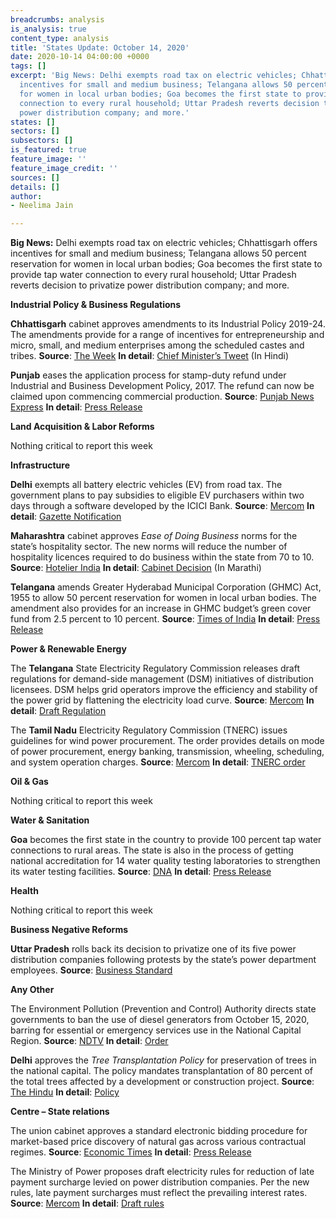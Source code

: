 ```yaml
---
breadcrumbs: analysis
is_analysis: true
content_type: analysis
title: 'States Update: October 14, 2020'
date: 2020-10-14 04:00:00 +0000
tags: []
excerpt: 'Big News: Delhi exempts road tax on electric vehicles; Chhattisgarh offers
  incentives for small and medium business; Telangana allows 50 percent reservation
  for women in local urban bodies; Goa becomes the first state to provide tap water
  connection to every rural household; Uttar Pradesh reverts decision to privatize
  power distribution company; and more.'
states: []
sectors: []
subsectors: []
is_featured: true
feature_image: ''
feature_image_credit: ''
sources: []
details: []
author:
- Neelima Jain

---
```

**Big News:** Delhi exempts road tax on electric vehicles; Chhattisgarh offers incentives for small and medium business; Telangana allows 50 percent reservation for women in local urban bodies; Goa becomes the first state to provide tap water connection to every rural household; Uttar Pradesh reverts decision to privatize power distribution company; and more.

**Industrial Policy & Business Regulations**

**Chhattisgarh** cabinet approves amendments to its Industrial Policy 2019-24. The amendments provide for a range of incentives for entrepreneurship and micro, small, and medium enterprises among the scheduled castes and tribes. **Source**: [The Week](https://www.theweek.in/wire-updates/business/2020/10/09/bes1-cg-cab-industries.html) **In detail**: [Chief Minister’s Tweet](https://twitter.com/ChhattisgarhCMO/status/1314854943539388417?s=20) (In Hindi)

**Punjab** eases the application process for stamp-duty refund under Industrial and Business Development Policy, 2017. The refund can now be claimed upon commencing commercial production. **Source**: [Punjab News Express](https://www.punjabnewsexpress.com/punjab/news/punjab-amends-incentive-refund-process-for-stamp-duty-sunder-sham-arora-122001) **In detail**: [Press Release](https://punjabgovtindia.wordpress.com/2020/10/11/incentive-refund-process-for-stamp-duty-amended/)

**Land Acquisition & Labor Reforms**

Nothing critical to report this week

**Infrastructure**

**Delhi** exempts all battery electric vehicles (EV) from road tax. The government plans to pay subsidies to eligible EV purchasers within two days through a software developed by the ICICI Bank. **Source**: [Mercom](https://mercomindia.com/no-road-tax-electric-vehicles-delhi/) **In detail**: [Gazette Notification](https://twitter.com/kgahlot/status/1315221003555856384?s=20)

**Maharashtra** cabinet approves _Ease of Doing Business_ norms for the state’s hospitality sector. The new norms will reduce the number of hospitality licences required to do business within the state from 70 to 10. **Source**: [Hotelier India](https://www.hotelierindia.com/business/12361-maharashtra-cabinet-approves-ease-of-doing-business-policy-for-hospitality-sector) **In detail**: [Cabinet Decision](https://www.maharashtra.gov.in/Site/upload/CabinetDecision/English/07-10-2020%20Cabinet%20Decision%20(Meeting%20No.40).pdf) (In Marathi)

**Telangana** amends Greater Hyderabad Municipal Corporation (GHMC) Act, 1955 to allow 50 percent reservation for women in local urban bodies. The amendment also provides for an increase in GHMC budget’s green cover fund from 2.5 percent to 10 percent. **Source**: [Times of India](https://timesofindia.indiatimes.com/city/hyderabad/hyderabad-bill-to-provide-50-reservation-for-women-in-ghmc-passed/articleshow/78643238.cms) **In detail**: [Press Release](https://www.telangana.gov.in/news/2020/10/11/State-Cabinet-met-under-the-chairmanship-of-CM-KCR)

**Power & Renewable Energy**

The **Telangana** State Electricity Regulatory Commission releases draft regulations for demand-side management (DSM) initiatives of distribution licensees. DSM helps grid operators improve the efficiency and stability of the power grid by flattening the electricity load curve. **Source**: [Mercom](https://mercomindia.com/telangana-framework-demand-side-management/) **In detail**: [Draft Regulation](http://www.tserc.gov.in/file_upload/uploads/Regulations/Draft/2020/Draft%20TSERC%20(DSM)%20Regulations%202020.pdf)

The **Tamil Nadu** Electricity Regulatory Commission (TNERC) issues guidelines for wind power procurement. The order provides details on mode of power procurement, energy banking, transmission, wheeling, scheduling, and system operation charges. **Source**: [Mercom](https://mercomindia.com/tamil-nadu-guidelines-wind-power/) **In detail**: [TNERC order](http://www.tnerc.gov.in/orders/Tariff%20Order%202009/2020/WindOrder-%2007-10-2020.pdf)

**Oil & Gas**

Nothing critical to report this week

**Water & Sanitation**

**Goa** becomes the first state in the country to provide 100 percent tap water connections to rural areas. The state is also in the process of getting national accreditation for 14 water quality testing laboratories to strengthen its water testing facilities. **Source**: [DNA](https://www.dnaindia.com/india/report-goa-becomes-first-har-ghar-jal-state-by-providing-tap-water-connections-in-rural-areas-2848769) **In detail**: [Press Release](https://pib.gov.in/PressReleaseIframePage.aspx?PRID=1663200)

**Health**

Nothing critical to report this week

**Business Negative Reforms**

**Uttar Pradesh** rolls back its decision to privatize one of its five power distribution companies following protests by the state’s power department employees. **Source**: [Business Standard](https://www.business-standard.com/article/economy-policy/up-govt-rolls-back-decision-to-privatise-power-distribution-companies-120100601627_1.html)

**Any Other**

The Environment Pollution (Prevention and Control) Authority directs state governments to ban the use of diesel generators from October 15, 2020, barring for essential or emergency services use in the National Capital Region. **Source**: [NDTV](https://www.ndtv.com/delhi-news/diesel-power-generators-banned-in-delhi-from-october-15-to-curb-pollution-2307280) **In detail**: [Order](https://www.epca.org.in/epcadirection/Chief-Secretary-GNCTD-Oct08-2020.pdf)

**Delhi** approves the _Tree Transplantation Policy_ for preservation of trees in the national capital. The policy mandates transplantation of 80 percent of the total trees affected by a development or construction project. **Source**: [The Hindu](https://www.thehindu.com/news/cities/Delhi/delhi-cabinet-gives-nod-for-tree-transplantation-policy/article32817172.ece) **In detail**: [Policy](http://web.delhi.gov.in/wps/wcm/connect/0dfe530048ffdb97887f9a26edbf4824/Tpolicy.pdf?MOD=AJPERES&lmod=807584386&CACHEID=0dfe530048ffdb97887f9a26edbf4824)

**Centre – State relations**

The union cabinet approves a standard electronic bidding procedure for market-based price discovery of natural gas across various contractual regimes. **Source**: [Economic Times](https://energy.economictimes.indiatimes.com/news/oil-and-gas/govt-puts-gas-under-standard-bidding-route-for-transparent-price-discovery-ld/78545114) **In detail**: [Press Release](https://pib.gov.in/PressReleasePage.aspx?PRID=1662325)

The Ministry of Power proposes draft electricity rules for reduction of late payment surcharge levied on power distribution companies. Per the new rules, late payment surcharges must reflect the prevailing interest rates. **Source**: [Mercom](https://mercomindia.com/power-ministry-decides-late-payment/) **In detail**: [Draft rules](https://powermin.nic.in/sites/default/files/webform/notices/Draft%20Electricity%20%28Late%20Payment%20Surcharge%29%20Rules%2C%202020.pdf)